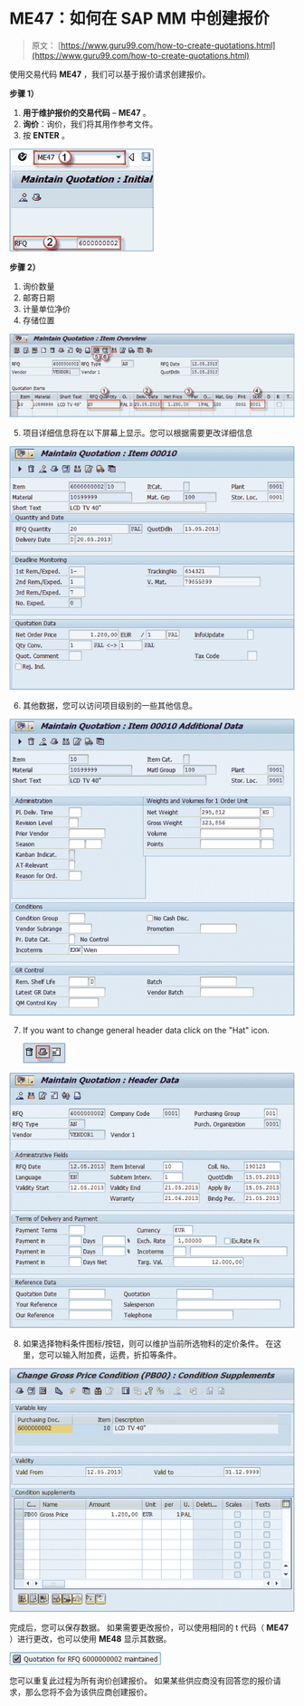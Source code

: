 # ME47：如何在 SAP MM 中创建报价

> 原文： [https://www.guru99.com/how-to-create-quotations.html](https://www.guru99.com/how-to-create-quotations.html)

使用交易代码 **ME47** ，我们可以基于报价请求创建报价。

**步骤 1）**

1.  **用于维护报价的交易代码** – **ME47** 。
2.  **询价**：询价，我们将其用作参考文件。
3.  按 **ENTER** 。

![](img/ec863a7a6b8ac295ab4e80fa542940d1.png)

**步骤 2）**

1.  询价数量
2.  邮寄日期
3.  计量单位净价
4.  存储位置

![](img/90b746ae2bf73dcd340a0a44448758f8.png)

5.  项目详细信息将在以下屏幕上显示。您可以根据需要更改详细信息

![](img/4bc28334397bcc86fdb955686390f55a.png)

6.  其他数据，您可以访问项目级别的一些其他信息。

![](img/fca554db25e38931a55e9f9ac87b70ad.png)

7.  If you want to change general header data click on the "Hat" icon.

    ![](img/072a322902ae0c21c58bb1dd58ce7a1c.png)

![](img/d29777da03bd8a395c4a73d5d1624dec.png)

8.  如果选择物料条件图标/按钮，则可以维护当前所选物料的定价条件。 在这里，您可以输入附加费，运费，折扣等条件。

![](img/05f5c967c947cf08f54a474e21e1795c.png)

完成后，您可以保存数据。 如果需要更改报价，可以使用相同的 t 代码（ **ME47** ）进行更改，也可以使用 **ME48** 显示其数据。

![](img/9fd95b989edd2acdddafa84588b1c848.png)

您可以重复此过程为所有询价创建报价。 如果某些供应商没有回答您的报价请求，那么您将不会为该供应商创建报价。